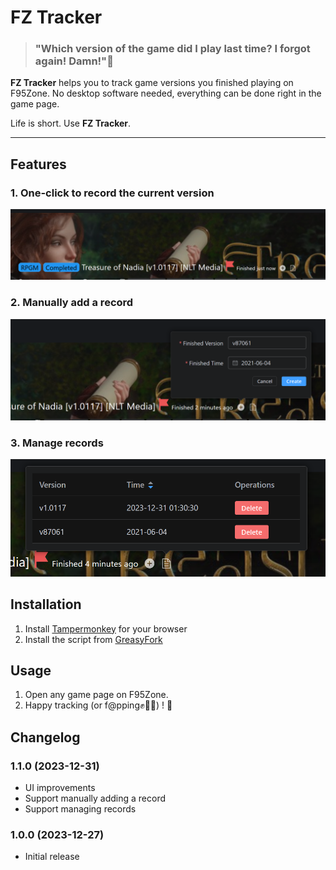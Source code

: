 # FZ Tracker

> ### "Which version of the game did I play last time? I forgot again! Damn!"🤦

**FZ Tracker** helps you to track game versions you finished playing on F95Zone. 
No desktop software needed, everything can be done right in the game page.

Life is short. Use **FZ Tracker**.
___

## Features

### 1. One-click to record the current version

![one-click](images/feature-1.png)

### 2. Manually add a record

![manually-add-records](images/feature-2.png)

### 3. Manage records

![manage-all-records](images/feature-3.png)


## Installation

1. Install [Tampermonkey](https://www.tampermonkey.net/) for your browser
2. Install the script from [GreasyFork](https://greasyfork.org/en/scripts/483174-fz-tracker)

## Usage

1. Open any game page on F95Zone.
2. Happy tracking (or f@pping✊🍌💦) ! 🤣

## Changelog

### 1.1.0 (2023-12-31)
- UI improvements
- Support manually adding a record
- Support managing records

### 1.0.0 (2023-12-27)
- Initial release